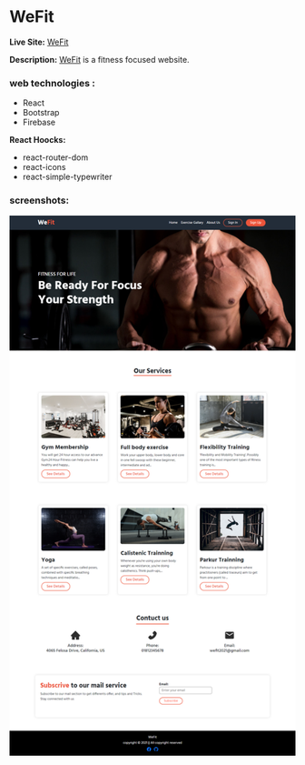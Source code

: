 # WeFit
**Live Site:**  [WeFit](https://wefit-5db49.web.app) 

**Description:**   [WeFit](https://wefit-5db49.web.app) is a fitness focused website. 

### web technologies :
* React
* Bootstrap
* Firebase

**React Hoocks:**
* react-router-dom
* react-icons
* react-simple-typewriter

### screenshots:
![WeFit screenshot](./src/img/ss1.png)

